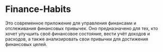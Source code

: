 # Finance-Habits
Это современное приложение для управления финансами и отслеживания финансовых привычек. Оно предназначено для тех, кто хочет улучшить своё финансовое состояние, вести учёт доходов и расходов, а также анализировать свои привычки для достижения финансовых целей.
